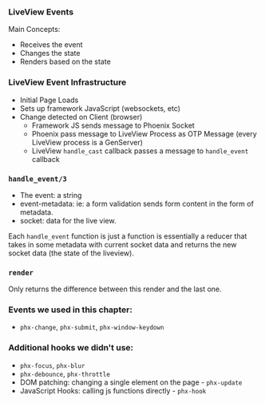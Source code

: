 ### LiveView Events
Main Concepts:
- Receives the event
- Changes the state
- Renders based on the state

### LiveView Event Infrastructure
- Initial Page Loads
 - Sets up framework JavaScript (websockets, etc)
- Change detected on Client (browser)
  - Framework JS sends message to Phoenix Socket
  - Phoenix pass message to LiveView Process as OTP Message  (every LiveView process is a GenServer)
  - LiveView `handle_cast` callback passes a message to `handle_event` callback

### `handle_event/3`
- The event: a string
- event-metadata: ie: a form validation sends form content in the form of metadata.
- socket: data for the live view.

Each `handle_event` function is just a function is essentially a reducer that takes in some metadata with current socket data and returns the new socket data (the state of the liveview).

### `render`
Only returns the difference between this render and the last one.


### Events we used in this chapter:
- `phx-change`, `phx-submit`, `phx-window-keydown`


### Additional hooks we didn't use:
- `phx-focus`, `phx-blur`
- `phx-debounce`, `phx-throttle`
- DOM patching: changing a single element on the page - `phx-update`
- JavaScript Hooks: calling js functions directly - `phx-hook`


